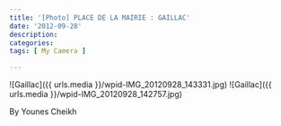```yaml
---
title: '[Photo] PLACE DE LA MAIRIE : GAILLAC' 
date: '2012-09-28'
description:
categories:
tags: [ My Camera ]

---
```


![Gaillac]({{ urls.media }}/wpid-IMG_20120928_143331.jpg)
![Gaillac]({{ urls.media }}/wpid-IMG_20120928_142757.jpg)

By Younes Cheikh
